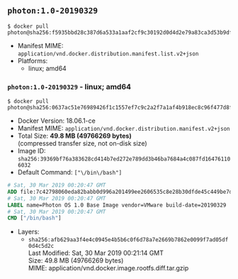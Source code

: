## `photon:1.0-20190329`

```console
$ docker pull photon@sha256:f5935bbd28c387d6a533a1aaf2cf9c30192d0d4d2e79a83ca3d53b9dfe4bd091
```

-	Manifest MIME: `application/vnd.docker.distribution.manifest.list.v2+json`
-	Platforms:
	-	linux; amd64

### `photon:1.0-20190329` - linux; amd64

```console
$ docker pull photon@sha256:0637ac51e76989426f1c1557ef7c9c2a2f7a1af4b918ec8c96f477d8f670c980
```

-	Docker Version: 18.06.1-ce
-	Manifest MIME: `application/vnd.docker.distribution.manifest.v2+json`
-	Total Size: **49.8 MB (49766269 bytes)**  
	(compressed transfer size, not on-disk size)
-	Image ID: `sha256:39369bf76a383628cd414b7ed272e789dd3b46ba7684a4c087fd164761106032`
-	Default Command: `["\/bin\/bash"]`

```dockerfile
# Sat, 30 Mar 2019 00:20:47 GMT
ADD file:7c42798060eda82babb0d996a201499ee2606535c8e28b30dfde45c449be7d1c in / 
# Sat, 30 Mar 2019 00:20:47 GMT
LABEL name=Photon OS 1.0 Base Image vendor=VMware build-date=20190329
# Sat, 30 Mar 2019 00:20:47 GMT
CMD ["/bin/bash"]
```

-	Layers:
	-	`sha256:afb629aa3f4e4c0945e4b5b6c0f6d78a7e2669b7862e0099f7ad05df0d4c5d2c`  
		Last Modified: Sat, 30 Mar 2019 00:21:14 GMT  
		Size: 49.8 MB (49766269 bytes)  
		MIME: application/vnd.docker.image.rootfs.diff.tar.gzip
